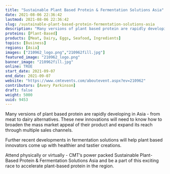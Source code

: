 ```yaml
---
title: "Sustainable Plant Based Protein & Fermentation Solutions Asia"
date: 2021-08-06 22:36:42
lastmod: 2021-08-06 22:36:42
slug: /sustainable-plant-based-protein-fermentation-solutions-asia
description: "Many versions of plant based protein are rapidly developing in Asia - from meat to dairy alternatives. These new innovations will need to know how to broaden the mass market appeal of their product and expand its reach through multiple sales channels.Further recent developments in fermentation solutions will help plant based innovators come up with healthier and tastier creations."
proteins: [Plant-Based]
products: [Meat, Dairy, Eggs, Seafood, Ingredients]
topics: [Business]
regions: [Asia]
images: ["210962_logo.png","210962fill.jpg"]
featured_image: "210962_logo.png"
banner_image: "210962fill.jpg"
online: TRUE
start_date: 2021-09-07
end_date: 2021-09-07
website: "https://www.cmtevents.com/aboutevent.aspx?ev=210962"
contributors: [Avery Parkinson]
draft: false
weight: 5000
uuid: 9453
---
```

<p>Many versions of plant based protein are rapidly developing in Asia - from meat to dairy alternatives. These new innovations will need to know how to broaden the mass market appeal of their product and expand its reach through multiple sales channels.</p>
<p>Further recent developments in fermentation solutions will help plant based innovators come up with healthier and tastier creations.</p>
<p>Attend physically or virtually - CMT’s power packed Sustainable Plant-Based Protein & Fermentation Solutions Asia and be a part of this exciting race to accelerate plant-based protein in the region.</p>
